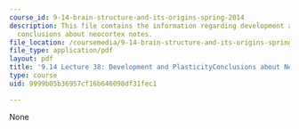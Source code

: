 ```yaml
---
course_id: 9-14-brain-structure-and-its-origins-spring-2014
description: This file contains the information regarding development and plasticity
  conclusions about neocortex notes.
file_location: /coursemedia/9-14-brain-structure-and-its-origins-spring-2014/9999b05b36957cf16b646098df31fec1_MIT9_14S14_Lecture38.pdf
file_type: application/pdf
layout: pdf
title: '9.14 Lecture 38: Development and PlasticityConclusions about Neocortex Notes'
type: course
uid: 9999b05b36957cf16b646098df31fec1

---
```

None